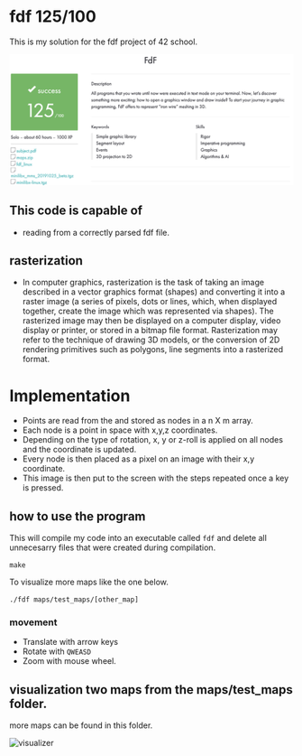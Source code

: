 # fdf 125/100
This is my solution for the fdf project of 42 school.<br>

![result](https://github.com/Sirelaw/fdf/blob/master/readme_addons/Screen%20Shot%202022-08-14%20at%202.54.19%20AM.png)

## This code is capable of
- reading from a correctly parsed fdf file.

## rasterization
- In computer graphics, rasterization is the task of taking an image described in a vector graphics format (shapes) and converting it into a raster image (a series of pixels, dots or lines, which, when displayed together, create the image which was represented via shapes). The rasterized image may then be displayed on a computer display, video display or printer, or stored in a bitmap file format. Rasterization may refer to the technique of drawing 3D models, or the conversion of 2D rendering primitives such as polygons, line segments into a rasterized format.

# Implementation
- Points are read from the and stored as nodes in a n X m array.
- Each node is a point in space with x,y,z coordinates.
- Depending on the type of rotation, x, y or z-roll is applied on all nodes and the coordinate is updated.
- Every node is then placed as a pixel on an image with their x,y coordinate.
- This image is then put to the screen with the steps repeated once a key is pressed.




## how to use the program
This will compile my code into an executable called `fdf` and delete all unnecesarry files that were created during compilation.<br>

```
make
```

To visualize more maps like the one below.<br>

```
./fdf maps/test_maps/[other_map]
```

### movement
- Translate with arrow keys
- Rotate with ```
 QWEASD ```
- Zoom with mouse wheel.

## visualization two maps from the maps/test_maps folder.
more maps can be found in this folder.

![visualizer](https://github.com/Sirelaw/fdf/blob/master/readme_addons/Screen-Recording-2022-08-14-at-2.47.26-AM.gif)